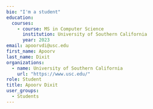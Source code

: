 ```yaml
---
bio: "I'm a student"
education:
  courses:
    - course: MS in Computer Science
      institution: University of Southern California
      year: 2023
email: apoorvdi@usc.edu
first_name: Apoorv
last_name: Dixit
organizations:
  - name: University of Southern California
    url: "https://www.usc.edu/"
role: Student
title: Apoorv Dixit
user_groups:
  - Students
---
```

